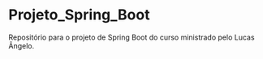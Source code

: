 # Projeto_Spring_Boot
 Repositório para o projeto de Spring Boot do curso ministrado pelo Lucas Ângelo.
